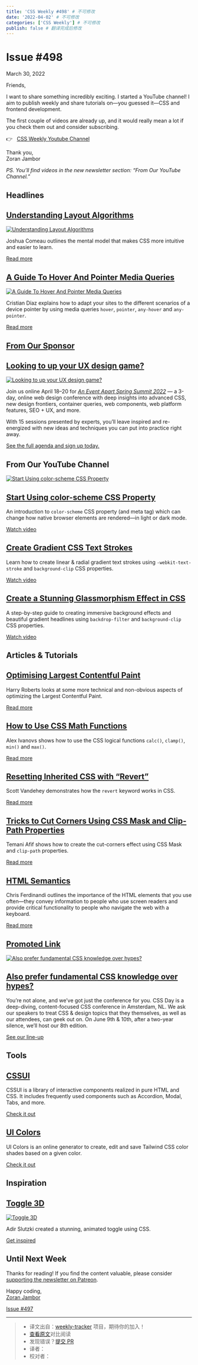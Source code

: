 ```yaml
---
title: 'CSS Weekly #498' # 不可修改
date: '2022-04-02' # 不可修改
categories: ['CSS Weekly'] # 不可修改
publish: false # 翻译完成后修改
---
```


<!--以上是预览信息，图片一张或限制百字左右，前者优先，全文请使用二级及以下标题-->
<!-- more -->

Issue #498
==========

March 30, 2022

Friends,

I want to share something incredibly exciting. I started a YouTube channel! I aim to publish weekly and share tutorials on—you guessed it—CSS and frontend development.

The first couple of videos are already up, and it would really mean a lot if you check them out and consider subscribing.

👉   [CSS Weekly Youtube Channel](https://www.youtube.com/channel/UC9CCNEAAJpYt4CwB0yVp3ig)

Thank you,  
Zoran Jambor

_PS. You’ll find videos in the new newsletter section: “From Our YouTube Channel.”_

Headlines
---------

[Understanding Layout Algorithms](https://www.joshwcomeau.com/css/understanding-layout-algorithms/?utm_source=CSS-Weekly&utm_campaign=Issue-498&utm_medium=web)
---------------------------------------------------------------------------------------------------------------------------------------------------------------

[![Understanding Layout Algorithms](https://css-weekly.com/wp-content/uploads/2022/03/understanding-layout-algorithms.png)](https://www.joshwcomeau.com/css/understanding-layout-algorithms/?utm_source=CSS-Weekly&utm_campaign=Issue-498&utm_medium=web)

Joshua Comeau outlines the mental model that makes CSS more intuitive and easier to learn.

[Read more](https://www.joshwcomeau.com/css/understanding-layout-algorithms/?utm_source=CSS-Weekly&utm_campaign=Issue-498&utm_medium=web)

[A Guide To Hover And Pointer Media Queries](https://www.smashingmagazine.com/2022/03/guide-hover-pointer-media-queries/?utm_source=CSS-Weekly&utm_campaign=Issue-498&utm_medium=web)
-------------------------------------------------------------------------------------------------------------------------------------------------------------------------------------

[![A Guide To Hover And Pointer Media Queries](https://css-weekly.com/wp-content/uploads/2022/03/a-guide-to-hover-and-pointer-media-queries.jpg)](https://www.smashingmagazine.com/2022/03/guide-hover-pointer-media-queries/?utm_source=CSS-Weekly&utm_campaign=Issue-498&utm_medium=web)

Cristian Díaz explains how to adapt your sites to the different scenarios of a device pointer by using media queries `hover`, `pointer`, `any-hover` and `any-pointer`.

[Read more](https://www.smashingmagazine.com/2022/03/guide-hover-pointer-media-queries/?utm_source=CSS-Weekly&utm_campaign=Issue-498&utm_medium=web)

[From Our Sponsor](https://css-weekly.com/advertise)
----------------------------------------------------

[Looking to up your UX design game?](https://cssw.io/an-event-apart-spring-summit-2022)
---------------------------------------------------------------------------------------

[![Looking to up your UX design game?](https://css-weekly.com/wp-content/uploads/2022/03/see-the-full-agenda-and-sign-up-today.png)](https://cssw.io/an-event-apart-spring-summit-2022)

Join us online April 18–20 for _[An Event Apart Spring Summit 2022](https://cssw.io/an-event-apart-spring-summit-2022)_ — a 3-day, online web design conference with deep insights into advanced CSS, new design frontiers, container queries, web components, web platform features, SEO + UX, and more.

With 15 sessions presented by experts, you’ll leave inspired and re-energized with new ideas and techniques you can put into practice right away.

[See the full agenda and sign up today.](https://cssw.io/an-event-apart-spring-summit-2022)

From Our YouTube Channel
------------------------

[![Start Using color-scheme CSS Property](https://css-weekly.com/wp-content/uploads/2022/03/start-using-color-scheme-css-property.png)](https://youtu.be/nQzRTsjBXfQ?utm_source=CSS-Weekly&utm_campaign=Issue-498&utm_medium=web)

[Start Using color-scheme CSS Property](https://youtu.be/nQzRTsjBXfQ?utm_source=CSS-Weekly&utm_campaign=Issue-498&utm_medium=web)
---------------------------------------------------------------------------------------------------------------------------------

An introduction to `color-scheme` CSS property (and meta tag) which can change how native browser elements are rendered—in light or dark mode.

[Watch video](https://youtu.be/nQzRTsjBXfQ?utm_source=CSS-Weekly&utm_campaign=Issue-498&utm_medium=web)

[Create Gradient CSS Text Strokes](https://youtu.be/mPZ64m9QpQY?utm_source=CSS-Weekly&utm_campaign=Issue-498&utm_medium=web)
----------------------------------------------------------------------------------------------------------------------------

Learn how to create linear & radial gradient text strokes using `-webkit-text-stroke` and `background-clip` CSS properties.

[Watch video](https://youtu.be/mPZ64m9QpQY?utm_source=CSS-Weekly&utm_campaign=Issue-498&utm_medium=web)

[Create a Stunning Glassmorphism Effect in CSS](https://youtu.be/5SUeAJn5xbU?utm_source=CSS-Weekly&utm_campaign=Issue-498&utm_medium=web)
-----------------------------------------------------------------------------------------------------------------------------------------

A step-by-step guide to creating immersive background effects and beautiful gradient headlines using `backdrop-filter` and `background-clip` CSS properties.

[Watch video](https://youtu.be/5SUeAJn5xbU?utm_source=CSS-Weekly&utm_campaign=Issue-498&utm_medium=web)

Articles & Tutorials
--------------------

[Optimising Largest Contentful Paint](https://csswizardry.com/2022/03/optimising-largest-contentful-paint/?utm_source=CSS-Weekly&utm_campaign=Issue-498&utm_medium=web)
-----------------------------------------------------------------------------------------------------------------------------------------------------------------------

Harry Roberts looks at some more technical and non-obvious aspects of optimizing the Largest Contentful Paint.

[Read more](https://csswizardry.com/2022/03/optimising-largest-contentful-paint/?utm_source=CSS-Weekly&utm_campaign=Issue-498&utm_medium=web)

[How to Use CSS Math Functions](https://stackdiary.com/css-math-functions/?utm_source=CSS-Weekly&utm_campaign=Issue-498&utm_medium=web)
---------------------------------------------------------------------------------------------------------------------------------------

Alex Ivanovs shows how to use the CSS logical functions `calc()`, `clamp()`, `min()` and `max()`.

[Read more](https://stackdiary.com/css-math-functions/?utm_source=CSS-Weekly&utm_campaign=Issue-498&utm_medium=web)

[Resetting Inherited CSS with “Revert”](https://cloudfour.com/thinks/resetting-inherited-css-with-revert/?utm_source=CSS-Weekly&utm_campaign=Issue-498&utm_medium=web)
----------------------------------------------------------------------------------------------------------------------------------------------------------------------

Scott Vandehey demonstrates how the `revert` keyword works in CSS.

[Read more](https://cloudfour.com/thinks/resetting-inherited-css-with-revert/?utm_source=CSS-Weekly&utm_campaign=Issue-498&utm_medium=web)

[Tricks to Cut Corners Using CSS Mask and Clip-Path Properties](https://css-tricks.com/cut-corners-using-css-mask-and-clip-path-properties/?utm_source=CSS-Weekly&utm_campaign=Issue-498&utm_medium=web)
--------------------------------------------------------------------------------------------------------------------------------------------------------------------------------------------------------

Temani Afif shows how to create the cut-corners effect using CSS Mask and `clip-path` properties.

[Read more](https://css-tricks.com/cut-corners-using-css-mask-and-clip-path-properties/?utm_source=CSS-Weekly&utm_campaign=Issue-498&utm_medium=web)

[HTML Semantics](https://gomakethings.com/html-semantics/?utm_source=CSS-Weekly&utm_campaign=Issue-498&utm_medium=web)
----------------------------------------------------------------------------------------------------------------------

Chris Ferdinandi outlines the importance of the HTML elements that you use often—they convey information to people who use screen readers and provide critical functionality to people who navigate the web with a keyboard.

[Read more](https://gomakethings.com/html-semantics/?utm_source=CSS-Weekly&utm_campaign=Issue-498&utm_medium=web)

[Promoted Link](https://css-weekly.com/advertise/#job-ad)
---------------------------------------------------------

[![Also prefer fundamental CSS knowledge over hypes?](https://css-weekly.com/wp-content/uploads/2022/02/cssday.png)](https://cssw.io/cssday-2022)

[Also prefer fundamental CSS knowledge over hypes?](https://cssw.io/cssday-2022)
--------------------------------------------------------------------------------

You’re not alone, and we’ve got just the conference for you. CSS Day is a deep-diving, content-focused CSS conference in Amsterdam, NL. We ask our speakers to treat CSS & design topics that they themselves, as well as our attendees, can geek out on. On June 9th & 10th, after a two-year silence, we’ll host our 8th edition.

[See our line-up](https://cssw.io/cssday-2022)

Tools
-----

[CSSUI](https://www.cssui.dev/?utm_source=CSS-Weekly&utm_campaign=Issue-498&utm_medium=web)
-------------------------------------------------------------------------------------------

CSSUI is a library of interactive components realized in pure HTML and CSS. It includes frequently used components such as Accordion, Modal, Tabs, and more.

[Check it out](https://www.cssui.dev/?utm_source=CSS-Weekly&utm_campaign=Issue-498&utm_medium=web)

[UI Colors](https://uicolors.app/?utm_source=CSS-Weekly&utm_campaign=Issue-498&utm_medium=web)
----------------------------------------------------------------------------------------------

UI Colors is an online generator to create, edit and save Tailwind CSS color shades based on a given color.

[Check it out](https://uicolors.app/?utm_source=CSS-Weekly&utm_campaign=Issue-498&utm_medium=web)

Inspiration
-----------

[Toggle 3D](https://codepen.io/Adir-SL/pen/PoEqGYK?utm_source=CSS-Weekly&utm_campaign=Issue-498&utm_medium=web)
---------------------------------------------------------------------------------------------------------------

[![Toggle 3D](https://css-weekly.com/wp-content/uploads/2022/03/css-3d-toggle.png)](https://codepen.io/Adir-SL/pen/PoEqGYK?utm_source=CSS-Weekly&utm_campaign=Issue-498&utm_medium=web)

Adir Slutzki created a stunning, animated toggle using CSS.

[Get inspired](https://codepen.io/Adir-SL/pen/PoEqGYK?utm_source=CSS-Weekly&utm_campaign=Issue-498&utm_medium=web)

Until Next Week
---------------

Thanks for reading! If you find the content valuable, please consider [supporting the newsletter on Patreon](https://bit.ly/cssweekly-patreon).

Happy coding,  
[Zoran Jambor](https://twitter.com/ZoranJambor)

[Issue #497](https://css-weekly.com/issue-497/)

---
> * 译文出自：[weekly-tracker](https://github.com/FEDarling/weekly-tracker) 项目，期待你的加入！
> * [查看原文](https://css-weekly.com/issue-498/)对比阅读
> * 发现错误？[提交 PR](https://github.com/FEDarling/weekly-tracker/blob/main/weeklys/css_weekly/498)
> * 译者：
> * 校对者：
